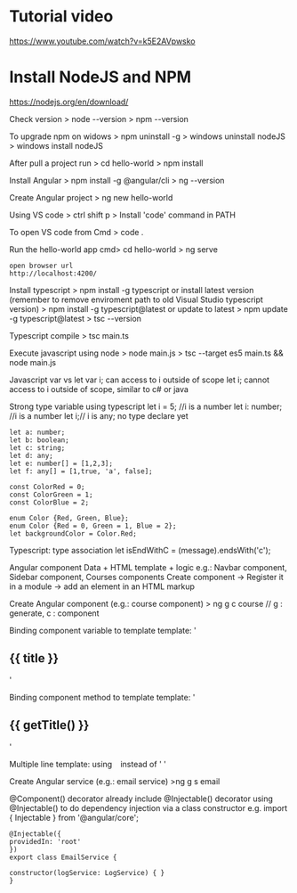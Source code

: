 # Tutorial video 
https://www.youtube.com/watch?v=k5E2AVpwsko

# Install NodeJS and NPM
https://nodejs.org/en/download/

Check version
	> node --version
	> npm --version

To upgrade npm on widows
	> npm uninstall -g
	> windows uninstall nodeJS
	> windows install nodeJS

After pull a project run
	> cd hello-world
	> npm install
	
Install Angular
	> npm install -g @angular/cli
	> ng --version
	
Create Angular project
	> ng new hello-world
	
Using VS code
	> ctrl shift p
	> Install 'code' command in PATH

To open VS code from Cmd
	> code .

Run the hello-world app
	cmd> cd hello-world
	> ng serve

	open browser url
	http://localhost:4200/

Install typescript
	> npm install -g typescript
	or install latest version (remember to remove enviroment path to old Visual Studio typescript version)
	> npm install -g typescript@latest
	or update to latest
	> npm update -g typescript@latest
	> tsc --version

Typescript compile
	> tsc main.ts	

Execute javascript using node
	> node main.js
	> tsc --target es5 main.ts &&  node main.js

Javascript var vs let
	var i; can access to i outside of scope
	let i; cannot access to i outside of scope, similar to c# or java

Strong type variable using typescript
	let i = 5; //i is a number
	let i: number; //i is a number
	let i;// i is any; no type declare yet

	let a: number;
	let b: boolean;
	let c: string;
	let d: any;
	let e: number[] = [1,2,3];
	let f: any[] = [1,true, 'a', false];

	const ColorRed = 0;
	const ColorGreen = 1;
	const ColorBlue = 2;

	enum Color {Red, Green, Blue};
	enum Color {Red = 0, Green = 1, Blue = 2};
	let backgroundColor = Color.Red;

Typescript: type association
	let isEndWithC = (<string>message).endsWith('c');

Angular component
	Data + HTML template + logic
	e.g.: Navbar component, Sidebar component, Courses components
	Create component -> Register it in a module -> add an element in an HTML markup

Create Angular component (e.g.: course component)
	> ng g c course
	// g : generate, c : component

Binding component variable to template
      template: '<h2>{{ title }}</h2>'

Binding component method to template
      template: '<h2>{{ getTitle() }}</h2>'

Multiple line template: using ` ` instead of ' '


Create Angular service (e.g.: email service)
	>ng g s email

@Component() decorator already include @Injectable() decorator
using @Injectable() to do dependency injection via a class constructor
e.g.
	import { Injectable } from '@angular/core';

	@Injectable({
	providedIn: 'root'
	})
	export class EmailService {

	constructor(logService: LogService) { }
	}